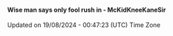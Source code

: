 #### Wise man says only fool rush in - McKidKneeKaneSir
Updated on 19/08/2024 - 00:47:23 (UTC) Time Zone
